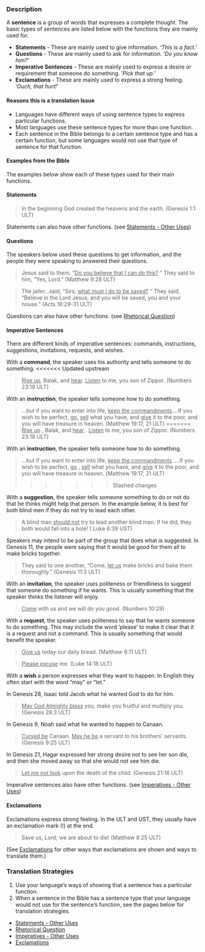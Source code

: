 

### Description

A **sentence** is a group of words that expresses a complete thought. The basic types of sentences are listed below with the functions they are mainly used for.

* **Statements** - These are mainly used to give information. ‘_This is a fact._’
* **Questions** - These are mainly used to ask for information. ‘_Do you know him?_’
* **Imperative Sentences** - These are mainly used to express a desire or requirement that someone do something. ‘_Pick that up._’
* **Exclamations** - These are mainly used to express a strong feeling. ‘_Ouch, that hurt!_’


#### Reasons this is a translation Issue

* Languages have different ways of using sentence types to express particular functions.
* Most languages use these sentence types for more than one function.
* Each sentence in the Bible belongs to a certain sentence type and has a certain function, but some languages would not use that type of sentence for that function.

#### Examples from the Bible

The examples below show each of these types used for their main functions.

#### Statements

> In the beginning God created the heavens and the earth. (Genesis 1:1 ULT)

Statements can also have other functions. (see [Statements - Other Uses](../figs-declarative/01.md))

#### Questions

The speakers below used these questions to get information, and the people they were speaking to answered their questions.

<blockquote> Jesus said to them, “<u>Do you believe that I can do this?</u> “ They said to him, “Yes, Lord.” (Matthew 9:28 ULT) </blockquote> 

<blockquote> The jailer…said, “Sirs, <u>what must I do to be saved?</u> “ They said, “Believe in the Lord Jesus, and you will be saved, you and your house.” (Acts 16:29-31 ULT)</blockquote> 

Questions can also have other functions. (see [Rhetorical Question](../figs-rquestion/01.md))

#### Imperative Sentences

There are different kinds of imperative sentences: commands, instructions, suggestions, invitations, requests, and wishes.

With a **command**, the speaker uses his authority and tells someone to do something.
<<<<<<< Updated upstream
> <u>Rise up</u>, Balak, and <u>hear</u>. <u>Listen</u> to me, you son of Zippor. (Numbers 23:18 ULT)

With an **instruction**, the speaker tells someone how to do something.
> …but if you want to enter into life, <u>keep the commandments</u>.…If you wish to be perfect, <u>go</u>, <u>sell</u> what you have, and <u>give</u> it to the poor, and you will have treasure in heaven. (Matthew 19:17, 21 ULT)
=======
> <u>Rise up</u> , Balak, and <u>hear</u> . <u>Listen</u> to me, you son of Zippor. (Numbers 23:18 ULT)

With an **instruction**, the speaker tells someone how to do something.
> …but if you want to enter into life, <u>keep the commandments</u> .…If you wish to be perfect, <u>go</u> , <u>sell</u> what you have, and <u>give</u> it to the poor, and you will have treasure in heaven. (Matthew 19:17, 21 ULT)
>>>>>>> Stashed changes

With a **suggestion**, the speaker tells someone something to do or not do that he thinks might help that person. In the example below, it is best for both blind men if they do not try to lead each other.

> A blind man <u>should not</u> try to lead another blind man. If he did, they both would fall into a hole! ( Luke 6:39 UST)

Speakers may intend to be part of the group that does what is suggested. In Genesis 11, the people were saying that it would be good for them all to make bricks together.
> They said to one another, “Come, <u>let us</u> make bricks and bake them thoroughly.” (Genesis 11:3 ULT)

With an **invitation**, the speaker uses politeness or friendliness to suggest that someone do something if he wants. This is usually something that the speaker thinks the listener will enjoy.
> <u>Come</u> with us and we will do you good. (Numbers 10:29)

With a **request**, the speaker uses politeness to say that he wants someone to do something. This may include the word ‘please’ to make it clear that it is a request and not a command. This is usually something that would benefit the speaker.
<blockquote> <u>Give us</u> today our daily bread. (Matthew 6:11 ULT)  </blockquote> 

<blockquote> <u>Please excuse</u> me. (Luke 14:18 ULT)</blockquote> 

With a **wish** a person expresses what they want to happen. In English they often start with the word “may” or “let.”

In Genesis 28, Isaac told Jacob what he wanted God to do for him.
> <u>May God Almighty bless</u> you, make you fruitful and multiply you. (Genesis 28:3 ULT)

In Genesis 9, Noah said what he wanted to happen to Canaan.
> <u>Cursed be</u> Canaan. <u>May he be</u> a servant to his brothers’ servants. (Genesis 9:25 ULT)

In Genesis 21, Hagar expressed her strong desire not to see her son die, and then she moved away so that she would not see him die.
> <u>Let me not look</u> upon the death of the child. (Genesis 21:16 ULT)

Imperative sentences also have other functions. (see [Imperatives - Other Uses](../figs-imperative/01.md))

#### Exclamations

Exclamations express strong feeling. In the ULT and UST, they usually have an exclamation mark (!) at the end.
> Save us, Lord; we are about to die! (Matthew 8:25 ULT)

(See [Exclamations](../figs-exclamations/01.md) for other ways that exclamations are shown and ways to translate them.)

### Translation Strategies

1. Use your language’s ways of showing that a sentence has a particular function.
1. When a sentence in the Bible has a sentence type that your language would not use for the sentence’s function, see the pages below for translation strategies.

* [Statements - Other Uses](../figs-declarative/01.md)
* [Rhetorical Question](../figs-rquestion/01.md)
* [Imperatives - Other Uses](../figs-imperative/01.md)
* [Exclamations](../figs-exclamations/01.md)

